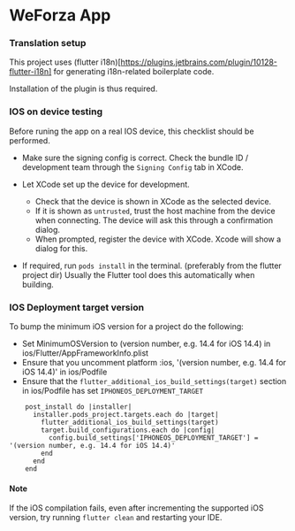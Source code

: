 # WeForza App

### Translation setup

This project uses (flutter i18n)[https://plugins.jetbrains.com/plugin/10128-flutter-i18n] for generating i18n-related boilerplate code.

Installation of the plugin is thus required.

### IOS on device testing

Before runing the app on a real IOS device, this checklist should be performed.

- Make sure the signing config is correct.
Check the bundle ID / development team through the `Signing Config` tab in XCode.

- Let XCode set up the device for development.
  * Check that the device is shown in XCode as the selected device.
  * If it is shown as `untrusted`, trust the host machine from the device when connecting.
    The device will ask this through a confirmation dialog.
  * When prompted, register the device with XCode. Xcode will show a dialog for this.

- If required, run `pods install` in the terminal. (preferably from the flutter project dir)
  Usually the Flutter tool does this automatically when building.

### IOS Deployment target version

To bump the minimum iOS version for a project do the following:

- Set MinimumOSVersion to (version number, e.g. 14.4 for iOS 14.4) in ios/Flutter/AppFrameworkInfo.plist
- Ensure that you uncomment platform :ios, '(version number, e.g. 14.4 for iOS 14.4)' in ios/Podfile 
- Ensure that the `flutter_additional_ios_build_settings(target)` section in ios/Podfile has set `IPHONEOS_DEPLOYMENT_TARGET`
```
    post_install do |installer|
      installer.pods_project.targets.each do |target|
        flutter_additional_ios_build_settings(target)
        target.build_configurations.each do |config|
          config.build_settings['IPHONEOS_DEPLOYMENT_TARGET'] = '(version number, e.g. 14.4 for iOS 14.4)'
        end
      end
    end
```

#### Note

If the iOS compilation fails, even after incrementing the supported iOS version, try running `flutter clean` and restarting your IDE.
